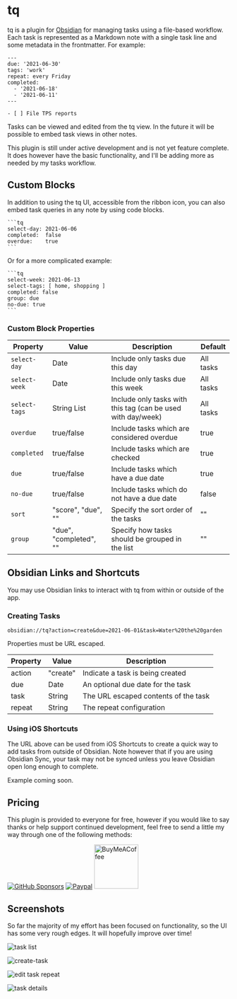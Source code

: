 # tq

tq is a plugin for [Obsidian](https://obsidian.md) for managing tasks using a
file-based workflow. Each task is represented as a Markdown note with a single
task line and some metadata in the frontmatter. For example:

```
---
due: '2021-06-30'
tags: 'work'
repeat: every Friday
completed:
  - '2021-06-18'
  - '2021-06-11'
---

- [ ] File TPS reports

```

Tasks can be viewed and edited from the tq view. In the future it will be
possible to embed task views in other notes.

This plugin is still under active development and is not yet feature complete.
It does however have the basic functionality, and I'll be adding more as needed
by my tasks workflow.

## Custom Blocks

In addition to using the tq UI, accessible from the ribbon icon, you can also
embed task queries in any note by using code blocks.

    ```tq
    select-day: 2021-06-06
    completed:  false
    overdue:    true
    ```

Or for a more complicated example:

    ```tq
    select-week: 2021-06-13
    select-tags: [ home, shopping ]
    completed: false
    group: due
    no-due: true
    ```

### Custom Block Properties

| Property      | Value                  | Description                                                  | Default   |
| ------------- | ---------------------- | ------------------------------------------------------------ | --------- |
| `select-day`  | Date                   | Include only tasks due this day                              | All tasks |
| `select-week` | Date                   | Include only tasks due this week                             | All tasks |
| `select-tags` | String List            | Include only tasks with this tag (can be used with day/week) | All tasks |
| `overdue`     | true/false             | Include tasks which are considered overdue                   | true      |
| `completed`   | true/false             | Include tasks which are checked                              | true      |
| `due`         | true/false             | Include tasks which have a due date                          | true      |
| `no-due`      | true/false             | Include tasks which do not have a due date                   | false     |
| `sort`        | "score", "due", ""     | Specify the sort order of the tasks                          | ""        |
| `group`       | "due", "completed", "" | Specify how tasks should be grouped in the list              | ""        |

## Obsidian Links and Shortcuts

You may use Obsidian links to interact with tq from within or outside of the app.

### Creating Tasks

```
obsidian://tq?action=create&due=2021-06-01&task=Water%20the%20garden
```

Properties must be URL escaped.

| Property | Value    | Description                          |
| -------- | -------- | ------------------------------------ |
| action   | "create" | Indicate a task is being created     |
| due      | Date     | An optional due date for the task    |
| task     | String   | The URL escaped contents of the task |
| repeat   | String   | The repeat configuration             |

### Using iOS Shortcuts

The URL above can be used from iOS Shortcuts to create a quick way to add tasks
from outside of Obsidian. Note however that if you are using Obsidian Sync, your
task may not be synced unless you leave Obsidian open long enough to complete.

Example coming soon.

## Pricing

This plugin is provided to everyone for free, however if you would like to
say thanks or help support continued development, feel free to send a little
my way through one of the following methods:

[![GitHub Sponsors](https://img.shields.io/github/sponsors/tgrosinger?style=social)](https://github.com/sponsors/tgrosinger)
[![Paypal](https://img.shields.io/badge/paypal-tgrosinger-yellow?style=social&logo=paypal)](https://paypal.me/tgrosinger)
[<img src="https://cdn.buymeacoffee.com/buttons/v2/default-yellow.png" alt="BuyMeACoffee" width="100">](https://www.buymeacoffee.com/tgrosinger)

## Screenshots

So far the majority of my effort has been focused on functionality, so the UI
has some very rough edges. It will hopefully improve over time!

![task list](https://raw.githubusercontent.com/tgrosinger/tq-obsidian/main/resources/screenshots/task-list.png)

![create-task](https://raw.githubusercontent.com/tgrosinger/tq-obsidian/main/resources/screenshots/create-task.png)

![edit task repeat](https://raw.githubusercontent.com/tgrosinger/tq-obsidian/main/resources/screenshots/edit-repeat.png)

![task details](https://raw.githubusercontent.com/tgrosinger/tq-obsidian/main/resources/screenshots/expanded-task.png)
